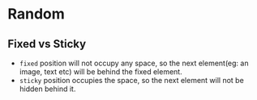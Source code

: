 # Random

## Fixed vs Sticky

- `fixed` position will not occupy any space, so the next element(eg: an image, text etc) will be behind the fixed element.
- `sticky` position occupies the space, so the next element will not be hidden behind it.
